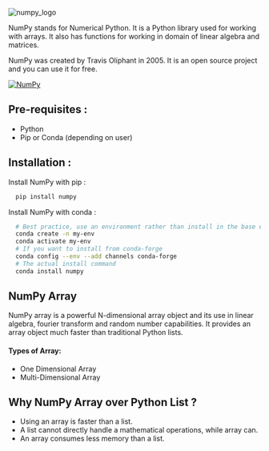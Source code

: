 
![numpy_logo](https://www.davecwright.org/files/sps-files/figures/dave/numpy-logo.png)


NumPy stands for Numerical Python. It is a Python library used for working with arrays. It also has functions for working in domain of linear algebra and matrices.

NumPy was created by Travis Oliphant in 2005. It is an open source project and you can use it for free. 

[![NumPy](https://img.shields.io/badge/numpy-%23013243.svg?style=for-the-badge&logo=numpy&logoColor=white&color=darkblue)](https://github.com/numpy/numpy)


## Pre-requisites :
* Python
* Pip or Conda (depending on user)
## Installation :

Install NumPy with pip :

```bash
  pip install numpy
```

Install NumPy with conda :

```bash
  # Best practice, use an environment rather than install in the base env
  conda create -n my-env
  conda activate my-env
  # If you want to install from conda-forge
  conda config --env --add channels conda-forge
  # The actual install command
  conda install numpy
```


    
## NumPy Array 

NumPy array is a powerful N-dimensional array object and its use in linear algebra, fourier transform and random number capabilities. It provides an array object much faster than traditional Python lists.

#### Types of Array:
* One Dimensional Array
* Multi-Dimensional Array
## Why NumPy Array over Python List ?

* Using an array is faster than a list.
* A list cannot directly handle a mathematical operations, while array can.
* An array consumes less memory than a list.